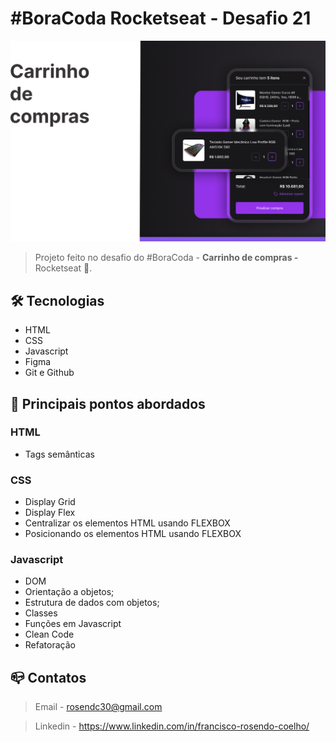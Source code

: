 # #BoraCoda Rocketseat - Desafio 21 

![preview](./.github/preview.png)


> Projeto feito no desafio do #BoraCoda - <b>Carrinho de compras - </b> Rocketseat :rocket:. 

## :hammer_and_wrench: Tecnologias

- HTML
- CSS
- Javascript
- Figma
- Git e Github

## :nut_and_bolt: Principais pontos abordados
### HTML
- Tags semânticas
### CSS
- Display Grid
- Display Flex
- Centralizar os elementos HTML usando FLEXBOX
- Posicionando os elementos HTML usando FLEXBOX

### Javascript

- DOM
- Orientação a objetos;
- Estrutura de dados com objetos;
- Classes
- Funções em Javascript
- Clean Code
- Refatoração

## :mailbox_closed: Contatos

> Email - rosendc30@gmail.com

> Linkedin - https://www.linkedin.com/in/francisco-rosendo-coelho/
